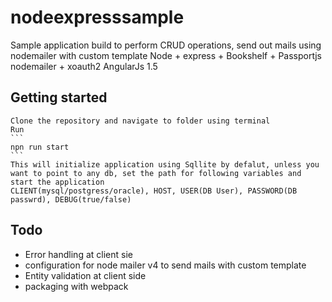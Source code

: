 # nodeexpresssample

Sample application build to perform CRUD operations, send out mails using nodemailer with custom template
	Node + express + Bookshelf + Passportjs
	nodemailer + xoauth2
	AngularJs 1.5

## Getting started
	Clone the repository and navigate to folder using terminal
	Run
	```
	npn run start
	```
	This will initialize application using Sqllite by defalut, unless you want to point to any db, set the path for following variables and start the application
	CLIENT(mysql/postgress/oracle), HOST, USER(DB User), PASSWORD(DB passwrd), DEBUG(true/false)


## Todo
 - Error handling at client sie
 - configuration for node mailer v4 to send mails with custom template
 - Entity validation at client side
 - packaging with webpack
 
